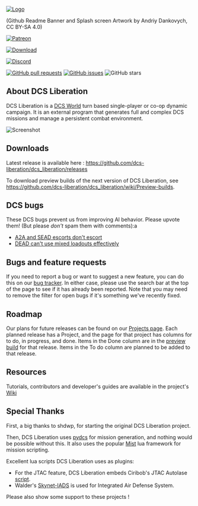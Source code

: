 [![Logo](https://i.imgur.com/HJBT4BL.png)](https://shdwp.github.io/ukraine/)

(Github Readme Banner and Splash screen Artwork by Andriy Dankovych, CC BY-SA 4.0)

[![Patreon](https://img.shields.io/badge/patreon-become%20a%20patron-orange?logo=patreon)](https://patreon.com/khopa)

[![Download](https://img.shields.io/github/downloads/dcs-liberation/dcs_liberation/total?label=Download)](https://github.com/dcs-liberation/dcs_liberation/releases)

[![Discord](https://img.shields.io/discord/595702951800995872?label=Discord&logo=discord)](https://discord.gg/bKrtrkJ)

[![GitHub pull requests](https://img.shields.io/github/issues-pr/dcs-liberation/dcs_liberation)](https://github.com/dcs-liberation/dcs_liberation)
[![GitHub issues](https://img.shields.io/github/issues/dcs-liberation/dcs_liberation)](https://github.com/dcs-liberation/dcs_liberation/issues)
![GitHub stars](https://img.shields.io/github/stars/dcs-liberation/dcs_liberation?style=social)

## About DCS Liberation
DCS Liberation is a [DCS World](https://www.digitalcombatsimulator.com/en/products/world/) turn based single-player or co-op dynamic campaign. 
It is an external program that generates full and complex DCS missions and manage a persistent combat environment.  

![Screenshot](https://user-images.githubusercontent.com/315852/120939254-0b4a9f80-c6cc-11eb-82f5-ce3f8d714bfe.png)

## Downloads

Latest release is available here : https://github.com/dcs-liberation/dcs_liberation/releases

To download preview builds of the next version of DCS Liberation, see https://github.com/dcs-liberation/dcs_liberation/wiki/Preview-builds.

## DCS bugs

These DCS bugs prevent us from improving AI behavior. Please upvote them! (But please
_don't_ spam them with comments):a

* [A2A and SEAD escorts don't escort](https://forums.eagle.ru/topic/251798-options-for-alternate-ai-escort-behavior/?tab=comments#comment-4668033)
* [DEAD can't use mixed loadouts effectively](https://forums.eagle.ru/topic/271941-ai-rtbs-after-firing-decoys-despite-full-load-of-bombs/)

## Bugs and feature requests

If you need to report a bug or want to suggest a new feature, you can do this on our [bug tracker](https://github.com/dcs-liberation/dcs_liberation/issues). In either case, please use the search bar at the top of the page to see if it has already been reported. Note that you may need to remove the filter for open bugs if it's something we've recently fixed.

## Roadmap

Our plans for future releases can be found on our [Projects page](https://github.com/dcs-liberation/dcs_liberation/projects). Each planned release has a Project, and the page for that project has columns for to do, in progress, and done. Items in the Done column are in the [preview build](https://github.com/dcs-liberation/dcs_liberation/wiki/Preview-builds) for that release. Items in the To do column are planned to be added to that release.

## Resources

Tutorials, contributors and developer's guides are available in the project's [Wiki](https://github.com/dcs-liberation/dcs_liberation/wiki/)

## Special Thanks

First, a big thanks to shdwp, for starting the original DCS Liberation project. 

Then, DCS Liberation uses [pydcs](http://github.com/pydcs/dcs) for mission generation, and nothing would be possible without this.
It also uses the popular [Mist](https://github.com/mrSkortch/MissionScriptingTools) lua framework for mission scripting.

Excellent lua scripts DCS Liberation uses as plugins:

* For the JTAC feature, DCS Liberation embeds Ciribob's JTAC Autolase [script](https://github.com/ciribob/DCS-JTACAutoLaze).
* Walder's [Skynet-IADS](https://github.com/walder/Skynet-IADS) is used for Integrated Air Defense System.

Please also show some support to these projects ! 
